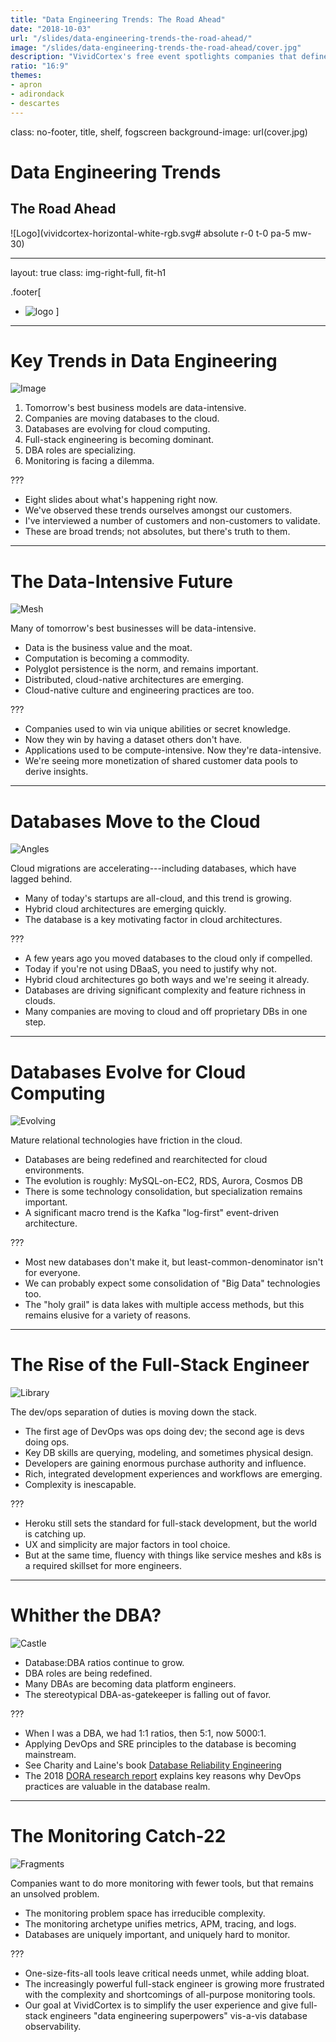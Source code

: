 ```yaml
---
title: "Data Engineering Trends: The Road Ahead"
date: "2018-10-03"
url: "/slides/data-engineering-trends-the-road-ahead/"
image: "/slides/data-engineering-trends-the-road-ahead/cover.jpg"
description: "VividCortex's free event spotlights companies that define state-of-the-art data engineering culture, through their first-hand experience building data platforms that meet today's needs and offer new opportunities for tomorrow."
ratio: "16:9"
themes:
- apron
- adirondack
- descartes
---
```

class: no-footer, title, shelf, fogscreen
background-image: url(cover.jpg)

# Data Engineering Trends
## The Road Ahead

![Logo](vividcortex-horizontal-white-rgb.svg# absolute r-0 t-0 pa-5 mw-30)

---
layout: true
class: img-right-full, fit-h1

.footer[
- ![logo](vividcortex-horizontal-web.svg)
]

---
# Key Trends in Data Engineering

![Image](serhat-beyazkaya-670060-unsplash.jpg)

1. Tomorrow's best business models are data-intensive.
2. Companies are moving databases to the cloud.
3. Databases are evolving for cloud computing.
4. Full-stack engineering is becoming dominant.
5. DBA roles are specializing.
6. Monitoring is facing a dilemma.

???

- Eight slides about what's happening right now.
- We've observed these trends ourselves amongst our customers.
- I've interviewed a number of customers and non-customers to validate.
- These are broad trends; not absolutes, but there's truth to them.

---
# The Data-Intensive Future

![Mesh](pietro-jeng-266017-unsplash.jpg)

Many of tomorrow's best businesses will be data-intensive.

- Data is the business value and the moat.
- Computation is becoming a commodity.
- Polyglot persistence is the norm, and remains important.
- Distributed, cloud-native architectures are emerging.
- Cloud-native culture and engineering practices are too.

???

- Companies used to win via unique abilities or secret knowledge.
- Now they win by having a dataset others don't have.
- Applications used to be compute-intensive. Now they're data-intensive.
- We're seeing more monetization of shared customer data pools to derive insights.

---
# Databases Move to the Cloud

![Angles](anders-jilden-219256-unsplash.jpg)

Cloud migrations are accelerating---including databases, which have lagged
behind.

- Many of today's startups are all-cloud, and this trend is growing.
- Hybrid cloud architectures are emerging quickly.
- The database is a key motivating factor in cloud architectures.

???

- A few years ago you moved databases to the cloud only if compelled.
- Today if you're not using DBaaS, you need to justify why not.
- Hybrid cloud architectures go both ways and we're seeing it already.
- Databases are driving significant complexity and feature richness in clouds.
- Many companies are moving to cloud and off proprietary DBs in one step.

---
# Databases Evolve for Cloud Computing

![Evolving](sebastian-kanczok-199612-unsplash.jpg)

Mature relational technologies have friction in the cloud.

- Databases are being redefined and rearchitected for cloud environments.
- The evolution is roughly: MySQL-on-EC2, RDS, Aurora, Cosmos DB
- There is some technology consolidation, but specialization remains important.
- A significant macro trend is the Kafka "log-first" event-driven architecture.

???

- Most new databases don't make it, but least-common-denominator isn't for
  everyone.
- We can probably expect some consolidation of "Big Data" technologies too.
- The "holy grail" is data lakes with multiple access methods, but this 
  remains elusive for a variety of reasons.

---
# The Rise of the Full-Stack Engineer

![Library](max-langelott-665852-unsplash.jpg)

The dev/ops separation of duties is moving down the stack.

- The first age of DevOps was ops doing dev; the second age is devs doing ops.
- Key DB skills are querying, modeling, and sometimes physical design.
- Developers are gaining enormous purchase authority and influence.
- Rich, integrated development experiences and workflows are emerging.
- Complexity is inescapable.

???

- Heroku still sets the standard for full-stack development, but the world is
  catching up.
- UX and simplicity are major factors in tool choice.
- But at the same time, fluency with things like service meshes and k8s is a
  required skillset for more engineers.

---
# Whither the DBA?

![Castle](yoal-desurmont-90493-unsplash.jpg)

- Database:DBA ratios continue to grow.
- DBA roles are being redefined.
- Many DBAs are becoming data platform engineers.
- The stereotypical DBA-as-gatekeeper is falling out of favor.

???

- When I was a DBA, we had 1:1 ratios, then 5:1, now 5000:1.
- Applying DevOps and SRE principles to the database is becoming mainstream.
- See Charity and Laine's book [Database Reliability
  Engineering](http://shop.oreilly.com/product/0636920039761.do)
- The 2018 [DORA research
  report](https://cloudplatformonline.com/2018-state-of-devops.html) explains key
  reasons why DevOps practices are valuable in the database realm.

---
# The Monitoring Catch-22

![Fragments](erik-eastman-267511-unsplash.jpg)

Companies want to do more monitoring with fewer tools, but that remains an
unsolved problem.

- The monitoring problem space has irreducible complexity.
- The monitoring archetype unifies metrics, APM, tracing, and logs.
- Databases are uniquely important, and uniquely hard to monitor.

???

- One-size-fits-all tools leave critical needs unmet, while adding bloat.
- The increasingly powerful full-stack engineer is growing more frustrated with
  the complexity and shortcomings of all-purpose monitoring tools.
- Our goal at VividCortex is to simplify the user experience and give full-stack
  engineers "data engineering superpowers" vis-a-vis database observability.
